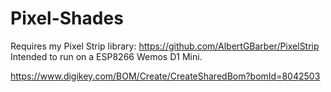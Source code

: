 # Pixel-Shades
 
 Requires my Pixel Strip library: https://github.com/AlbertGBarber/PixelStrip
 Intended to run on a ESP8266 Wemos D1 Mini. 
 
https://www.digikey.com/BOM/Create/CreateSharedBom?bomId=8042503

